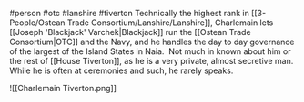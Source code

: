 #person #otc #lanshire #tiverton 
Technically the highest rank in [[3-People/Ostean Trade Consortium/Lanshire/Lanshire]], Charlemain lets [[Joseph 'Blackjack' Varchek|Blackjack]] run the [[Ostean Trade Consortium|OTC]] and the Navy, and he handles the day to day governance of the largest of the Island States in Naia.  Not much in known about him or the rest of [[House Tiverton]], as he is a very private, almost secretive man.  While he is often at ceremonies and such, he rarely speaks.

![[Charlemain Tiverton.png]]